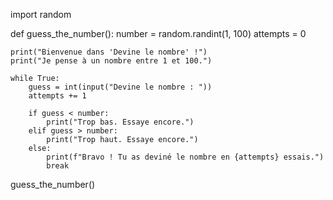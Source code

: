import random

def guess_the_number():
    number = random.randint(1, 100)
    attempts = 0

    print("Bienvenue dans 'Devine le nombre' !")
    print("Je pense à un nombre entre 1 et 100.")

    while True:
        guess = int(input("Devine le nombre : "))
        attempts += 1

        if guess < number:
            print("Trop bas. Essaye encore.")
        elif guess > number:
            print("Trop haut. Essaye encore.")
        else:
            print(f"Bravo ! Tu as deviné le nombre en {attempts} essais.")
            break

guess_the_number()

